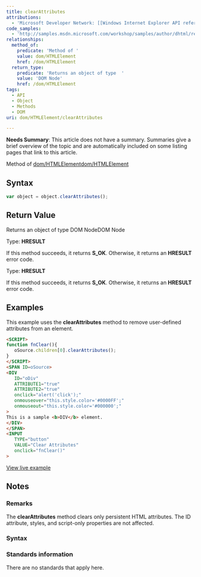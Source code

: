 ```yaml
---
title: clearAttributes
attributions:
  - 'Microsoft Developer Network: [[Windows Internet Explorer API reference](http://msdn.microsoft.com/en-us/library/ie/hh828809%28v=vs.85%29.aspx) Article]'
code_samples:
  - 'http://samples.msdn.microsoft.com/workshop/samples/author/dhtml/refs/clearAttributes.htm'
relationships:
  method_of:
    predicate: 'Method of '
    value: dom/HTMLElement
    href: /dom/HTMLElement
  return_type:
    predicate: 'Returns an object of type  '
    value: 'DOM Node'
    href: /dom/HTMLElement
tags:
  - API
  - Object
  - Methods
  - DOM
uri: dom/HTMLElement/clearAttributes

---
```

**Needs Summary**: This article does not have a summary. Summaries give a brief overview of the topic and are automatically included on some listing pages that link to this article.

Method of [dom/HTMLElement](/dom/HTMLElement)[dom/HTMLElement](/dom/HTMLElement)

## Syntax

``` js
var object = object.clearAttributes();
```

## Return Value

Returns an object of type DOM NodeDOM Node

Type: **HRESULT**

If this method succeeds, it returns **S\_OK**. Otherwise, it returns an **HRESULT** error code.

Type: **HRESULT**

If this method succeeds, it returns **S\_OK**. Otherwise, it returns an **HRESULT** error code.

## Examples

This example uses the **clearAttributes** method to remove user-defined attributes from an element.

``` html
<SCRIPT>
function fnClear(){
   oSource.children[0].clearAttributes();
}
</SCRIPT>
<SPAN ID=oSource>
<DIV
   ID="oDiv"
   ATTRIBUTE1="true"
   ATTRIBUTE2="true"
   onclick="alert('click');"
   onmouseover="this.style.color='#0000FF';"
   onmouseout="this.style.color='#000000';"
>
This is a sample <b>DIV</b> element.
</DIV>
</SPAN>
<INPUT
   TYPE="button"
   VALUE="Clear Attributes"
   onclick="fnClear()"
>
```

[View live example](http://samples.msdn.microsoft.com/workshop/samples/author/dhtml/refs/clearAttributes.htm)

## Notes

### Remarks

The **clearAttributes** method clears only persistent HTML attributes. The ID attribute, styles, and script-only properties are not affected.

### Syntax

### Standards information

There are no standards that apply here.
